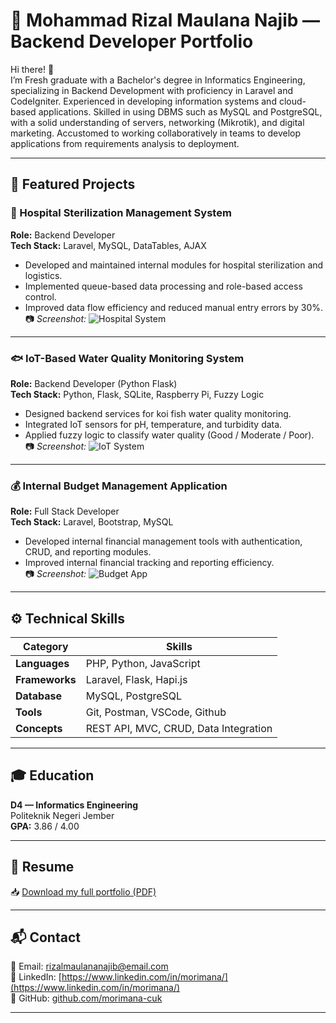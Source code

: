 # 💼 Mohammad Rizal Maulana Najib — Backend Developer Portfolio

Hi there! 👋  
I’m Fresh graduate with a Bachelor's degree in Informatics Engineering, specializing in Backend Development
with proficiency in Laravel and CodeIgniter. Experienced in developing information systems and cloud-
based applications. Skilled in using DBMS such as MySQL and PostgreSQL, with a solid understanding
of servers, networking (Mikrotik), and digital marketing. Accustomed to working collaboratively in teams
to develop applications from requirements analysis to deployment.

---

## 🚀 Featured Projects

### 🏥 Hospital Sterilization Management System
**Role:** Backend Developer  
**Tech Stack:** Laravel, MySQL, DataTables, AJAX  
- Developed and maintained internal modules for hospital sterilization and logistics.  
- Implemented queue-based data processing and role-based access control.  
- Improved data flow efficiency and reduced manual entry errors by 30%.  
📷 *Screenshot:* ![Hospital System](./images/hospital-dashboard.png)

---

### 🐟 IoT-Based Water Quality Monitoring System
**Role:** Backend Developer (Python Flask)  
**Tech Stack:** Python, Flask, SQLite, Raspberry Pi, Fuzzy Logic  
- Designed backend services for koi fish water quality monitoring.  
- Integrated IoT sensors for pH, temperature, and turbidity data.  
- Applied fuzzy logic to classify water quality (Good / Moderate / Poor).  
📷 *Screenshot:* ![IoT System](./images/iot-system.png)

---

### 💰 Internal Budget Management Application
**Role:** Full Stack Developer  
**Tech Stack:** Laravel, Bootstrap, MySQL  
- Developed internal financial management tools with authentication, CRUD, and reporting modules.  
- Improved internal financial tracking and reporting efficiency.  
📷 *Screenshot:* ![Budget App](./images/budget-app.png)

---

## ⚙️ Technical Skills

| Category | Skills |
|-----------|--------|
| **Languages** | PHP, Python, JavaScript |
| **Frameworks** | Laravel, Flask, Hapi.js |
| **Database** | MySQL, PostgreSQL |
| **Tools** | Git, Postman, VSCode, Github |
| **Concepts** | REST API, MVC, CRUD, Data Integration |

---

## 🎓 Education
**D4 — Informatics Engineering**  
Politeknik Negeri Jember  
**GPA:** 3.86 / 4.00  

---

## 📄 Resume
📥 [Download my full portfolio (PDF)](./resume/cv-rijal.pdf)

---

## 📬 Contact
📧 Email: rizalmaulananajib@email.com  
🔗 LinkedIn: [https://www.linkedin.com/in/morimana/](https://www.linkedin.com/in/morimana/)  
🐙 GitHub: [github.com/morimana-cuk](https://github.com/morimana-cuk)

---

